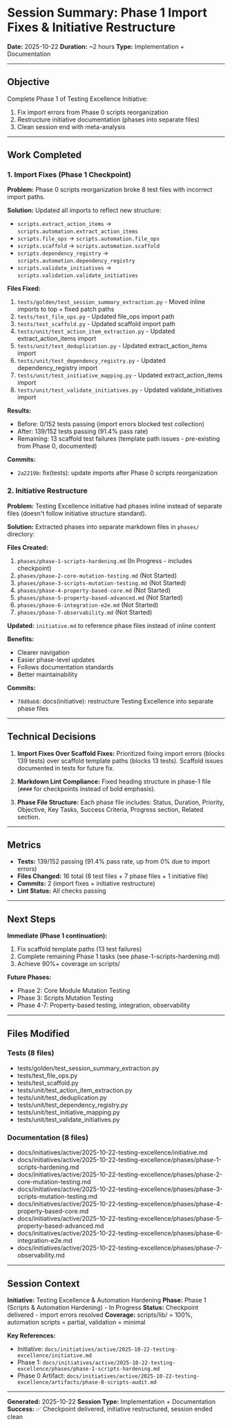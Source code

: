 # Session Summary: Phase 1 Import Fixes & Initiative Restructure

**Date:** 2025-10-22
**Duration:** ~2 hours
**Type:** Implementation + Documentation

---

## Objective

Complete Phase 1 of Testing Excellence Initiative:
1. Fix import errors from Phase 0 scripts reorganization
2. Restructure initiative documentation (phases into separate files)
3. Clean session end with meta-analysis

---

## Work Completed

### 1. Import Fixes (Phase 1 Checkpoint)

**Problem:** Phase 0 scripts reorganization broke 8 test files with incorrect import paths.

**Solution:** Updated all imports to reflect new structure:
- `scripts.extract_action_items` → `scripts.automation.extract_action_items`
- `scripts.file_ops` → `scripts.automation.file_ops`
- `scripts.scaffold` → `scripts.automation.scaffold`
- `scripts.dependency_registry` → `scripts.automation.dependency_registry`
- `scripts.validate_initiatives` → `scripts.validation.validate_initiatives`

**Files Fixed:**
1. `tests/golden/test_session_summary_extraction.py` - Moved inline imports to top + fixed patch paths
2. `tests/test_file_ops.py` - Updated file_ops import path
3. `tests/test_scaffold.py` - Updated scaffold import path
4. `tests/unit/test_action_item_extraction.py` - Updated extract_action_items import
5. `tests/unit/test_deduplication.py` - Updated extract_action_items import
6. `tests/unit/test_dependency_registry.py` - Updated dependency_registry import
7. `tests/unit/test_initiative_mapping.py` - Updated extract_action_items import
8. `tests/unit/test_validate_initiatives.py` - Updated validate_initiatives import

**Results:**
- Before: 0/152 tests passing (import errors blocked test collection)
- After: 139/152 tests passing (91.4% pass rate)
- Remaining: 13 scaffold test failures (template path issues - pre-existing from Phase 0, documented)

**Commits:**
- `2a2219b`: fix(tests): update imports after Phase 0 scripts reorganization

### 2. Initiative Restructure

**Problem:** Testing Excellence initiative had phases inline instead of separate files (doesn't follow initiative structure standard).

**Solution:** Extracted phases into separate markdown files in `phases/` directory:

**Files Created:**
1. `phases/phase-1-scripts-hardening.md` (In Progress - includes checkpoint)
2. `phases/phase-2-core-mutation-testing.md` (Not Started)
3. `phases/phase-3-scripts-mutation-testing.md` (Not Started)
4. `phases/phase-4-property-based-core.md` (Not Started)
5. `phases/phase-5-property-based-advanced.md` (Not Started)
6. `phases/phase-6-integration-e2e.md` (Not Started)
7. `phases/phase-7-observability.md` (Not Started)

**Updated:** `initiative.md` to reference phase files instead of inline content

**Benefits:**
- Clearer navigation
- Easier phase-level updates
- Follows documentation standards
- Better maintainability

**Commits:**
- `78d0ab8`: docs(initiative): restructure Testing Excellence into separate phase files

---

## Technical Decisions

1. **Import Fixes Over Scaffold Fixes:** Prioritized fixing import errors (blocks 139 tests) over scaffold template paths (blocks 13 tests). Scaffold issues documented in tests for future fix.

2. **Markdown Lint Compliance:** Fixed heading structure in phase-1 file (`####` for checkpoints instead of bold emphasis).

3. **Phase File Structure:** Each phase file includes: Status, Duration, Priority, Objective, Key Tasks, Success Criteria, Progress section, Related section.

---

## Metrics

- **Tests:** 139/152 passing (91.4% pass rate, up from 0% due to import errors)
- **Files Changed:** 16 total (8 test files + 7 phase files + 1 initiative file)
- **Commits:** 2 (import fixes + initiative restructure)
- **Lint Status:** All checks passing

---

## Next Steps

**Immediate (Phase 1 continuation):**
1. Fix scaffold template paths (13 test failures)
2. Complete remaining Phase 1 tasks (see phase-1-scripts-hardening.md)
3. Achieve 90%+ coverage on scripts/

**Future Phases:**
- Phase 2: Core Module Mutation Testing
- Phase 3: Scripts Mutation Testing
- Phase 4-7: Property-based testing, integration, observability

---

## Files Modified

### Tests (8 files)
- tests/golden/test_session_summary_extraction.py
- tests/test_file_ops.py
- tests/test_scaffold.py
- tests/unit/test_action_item_extraction.py
- tests/unit/test_deduplication.py
- tests/unit/test_dependency_registry.py
- tests/unit/test_initiative_mapping.py
- tests/unit/test_validate_initiatives.py

### Documentation (8 files)
- docs/initiatives/active/2025-10-22-testing-excellence/initiative.md
- docs/initiatives/active/2025-10-22-testing-excellence/phases/phase-1-scripts-hardening.md
- docs/initiatives/active/2025-10-22-testing-excellence/phases/phase-2-core-mutation-testing.md
- docs/initiatives/active/2025-10-22-testing-excellence/phases/phase-3-scripts-mutation-testing.md
- docs/initiatives/active/2025-10-22-testing-excellence/phases/phase-4-property-based-core.md
- docs/initiatives/active/2025-10-22-testing-excellence/phases/phase-5-property-based-advanced.md
- docs/initiatives/active/2025-10-22-testing-excellence/phases/phase-6-integration-e2e.md
- docs/initiatives/active/2025-10-22-testing-excellence/phases/phase-7-observability.md

---

## Session Context

**Initiative:** Testing Excellence & Automation Hardening
**Phase:** Phase 1 (Scripts & Automation Hardening) - In Progress
**Status:** Checkpoint delivered - import errors resolved
**Coverage:** scripts/lib/ = 100%, automation scripts = partial, validation = minimal

**Key References:**
- Initiative: `docs/initiatives/active/2025-10-22-testing-excellence/initiative.md`
- Phase 1: `docs/initiatives/active/2025-10-22-testing-excellence/phases/phase-1-scripts-hardening.md`
- Phase 0 Artifact: `docs/initiatives/active/2025-10-22-testing-excellence/artifacts/phase-0-scripts-audit.md`

---

**Generated:** 2025-10-22
**Session Type:** Implementation + Documentation
**Success:** ✅ Checkpoint delivered, initiative restructured, session ended clean
